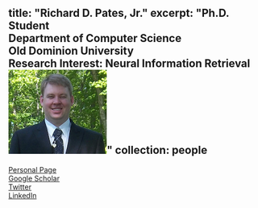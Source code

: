 title: "Richard D. Pates, Jr."
excerpt: "Ph.D. Student<br>Department of Computer Science<br>Old Dominion University<br>Research Interest: Neural Information Retrieval<br><img src='/images/richard.png'>"
collection: people
---
<a href="https://www.cs.odu.edu/~rpates/">Personal Page</a><br>
<a href="https://scholar.google.com/citations?user=YgguX1cAAAAJ&hl=en">Google Scholar</a><br>
<a href="https://twitter.com/pates_richard">Twitter</a><br>
<a href="https://www.linkedin.com/in/richard-pates-a8103a1a0/">LinkedIn</a><br>